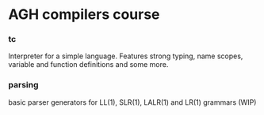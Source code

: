 # AGH compilers course
### tc
Interpreter for a simple language. Features strong typing, name scopes, variable and function definitions and some more.

### parsing
basic parser generators for LL(1), SLR(1), LALR(1) and LR(1) grammars (WIP)
